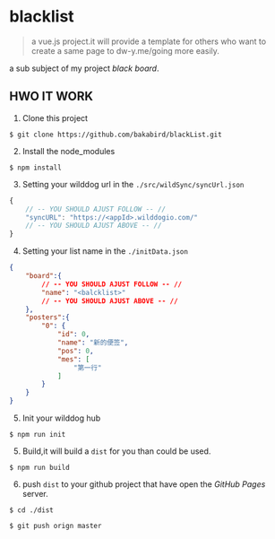 # blacklist

> a vue.js project.it will provide a template for others who want to create a same page to dw-y.me/going more easily.

a sub subject of my project *black board*.

## HWO IT WORK

1. Clone this project

`$ git clone https://github.com/bakabird/blackList.git` 

2. Install the node_modules

`$ npm install`

3. Setting your wilddog url in the `./src/wildSync/syncUrl.json`


```javascript
{
    // -- YOU SHOULD AJUST FOLLOW -- //
    "syncURL": "https://<appId>.wilddogio.com/"
    // -- YOU SHOULD AJUST ABOVE -- //
}
```

4. Setting your list name in the `./initData.json`


```json
{
    "board":{
		// -- YOU SHOULD AJUST FOLLOW -- //
        "name": "<balcklist>"
		// -- YOU SHOULD AJUST ABOVE -- //
    },
    "posters":{
        "0": {
            "id": 0,
            "name": "新的便签",
            "pos": 0,
            "mes": [
                "第一行"
            ]
        }
    }
}
```


5. Init your wilddog hub

`$ npm run init`


5. Build,it will build a `dist` for you than could be used.

`$ npm run build`

6. push `dist` to your github project that have open the *GitHub Pages* server.


`$ cd ./dist`

`$ git push orign master`
